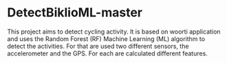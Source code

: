# DetectBiklioML-master

This project aims to detect cycling activity. 
It is based on woorti application and uses the Random Forest (RF) Machine Learning (ML) algorithm to detect the activities.
For that are used two different sensors, the accelerometer and the GPS.
For each are calculated different features.
